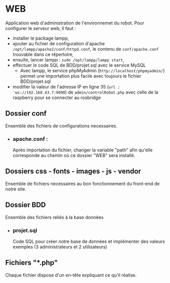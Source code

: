 # WEB

Application web d'administration de l'environnemet du robot.
Pour configurer le serveur web, il faut :
- installer le package lampp,
- ajouter au fichier de configuration d'apache `/opt/lampp/apache2/conf/httpd.conf`, le contenu de `conf/apache.conf` trouvable dans ce répertoire,
- ensuite, lancer lampp : `sudo /opt/lampp/lampp start`,
- effectuer le code SQL de BDD/projet.sql avec le service MySQL 
    -   Avec lampp, le service phpMyAdmin (`http://localhost/phpmyadmin/`) permet une importation plus facile avec toujours le fichier BDD/projet.sql
-   modifier la valeur de l'adresse IP en ligne 35 (`url : 'ws://192.168.43.7:9090`) de `admin/controlRobot.php` avec celle de la raspberry pour se connecter au rosbridge
## Dossier conf

Ensemble des fichiers de configurations necessaires.

* ### apache.conf :

    Après importation du fichier, changer la variable "path" afin qu'elle corresponde au chemin
    où ce dossier "WEB" sera installé.

## Dossiers css - fonts - images - js - vendor

Ensemble de fichiers necessaires au bon fonctionnement du front-end de notre site.

## Dossier BDD

Ensemble des fichiers reliés à la base données

* ### projet.sql

    Code SQL pour créer notre base de données et implémenter des valeurs exemples (3 administrateurs et 2 utilisateurs)

## Fichiers "*.php"

Chaque fichier dispose d'un en-tête expliquant ce qu'il réalise.
